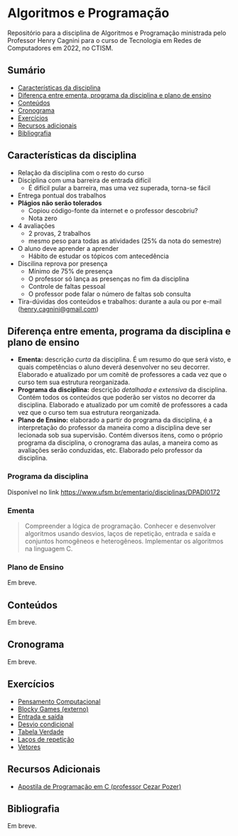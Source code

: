 # Algoritmos e Programação

Repositório para a disciplina de Algoritmos e Programação ministrada pelo Professor Henry Cagnini para o curso de 
Tecnologia em Redes de Computadores em 2022, no CTISM.

## Sumário

* [Características da disciplina](#características-da-disciplina)
* [Diferença entre ementa, programa da disciplina e plano de ensino](#diferença-entre-ementa-programa-da-disciplina-e-plano-de-ensino)
* [Conteúdos](#conteúdos)
* [Cronograma](#cronograma)
* [Exercícios](#exercícios)
* [Recursos adicionais](#recursos-adicionais)
* [Bibliografia](#bibliografia)

## Características da disciplina

* Relação da disciplina com o resto do curso
* Disciplina com uma barreira de entrada difícil
    * É difícil pular a barreira, mas uma vez superada, torna-se fácil
* Entrega pontual dos trabalhos
* **Plágios não serão tolerados**
    * Copiou código-fonte da internet e o professor descobriu? 
    * Nota zero
* 4 avaliações
    * 2 provas, 2 trabalhos
    * mesmo peso para todas as atividades (25% da nota do semestre)
* O aluno deve aprender a aprender
    * Hábito de estudar os tópicos com antecedência
* Discilina reprova por presença
    * Mínimo de 75% de presença
    * O professor só lança as presenças no fim da disciplina
    * Controle de faltas pessoal
    * O professor pode falar o número de faltas sob consulta
* Tira-dúvidas dos conteúdos e trabalhos: durante a aula ou por e-mail (henry.cagnini@gmail.com)

## Diferença entre ementa, programa da disciplina e plano de ensino

* **Ementa:** descrição _curta_ da disciplina. É um resumo do que será visto, e quais competências o aluno deverá 
  desenvolver no seu decorrer. Elaborado e atualizado por um comitê de professores a cada vez que o curso tem sua 
  estrutura reorganizada. 
* **Programa da disciplina:** descrição _detalhada e extensiva_ da disciplina. Contém todos os conteúdos que poderão ser
  vistos no decorrer da disciplina. Elaborado e atualizado por um comitê de professores a cada vez que o curso tem sua
  estrutura reorganizada.
* **Plano de Ensino:** elaborado a partir do programa da disciplina, é a interpretação do professor da maneira como
  a disciplina deve ser lecionada sob sua supervisão. Contém diversos itens, como o próprio programa da disciplina,
  o cronograma das aulas, a maneira como as avaliações serão conduzidas, etc. Elaborado pelo professor da disciplina.

### Programa da disciplina

Disponível no link https://www.ufsm.br/ementario/disciplinas/DPADI0172

### Ementa

> Compreender a lógica de programação. Conhecer e desenvolver algoritmos usando desvios, laços de repetição, entrada 
e saída e conjuntos homogêneos e heterogêneos. Implementar os algoritmos na linguagem C.

### Plano de Ensino

Em breve.

## Conteúdos

Em breve.

## Cronograma

Em breve.

## Exercícios

* [Pensamento Computacional](exercícios/pensamento_computacional_1.md)
* [Blocky Games (externo)](https://blockly-games.appspot.com/)
* [Entrada e saída](exercícios/entrada_e_saida.md)
* [Desvio condicional](exercícios/desvio_condicional.md)
* [Tabela Verdade](https://github.com/CTISM-Prof-Henry/c_exercises_list_1/)
* [Laços de repetição](exercícios/laços.md)
* [Vetores](exercícios/vetores.md)

## Recursos Adicionais

* [Apostila de Programação em C (professor Cezar Pozer)](http://www-usr.inf.ufsm.br/~pozzer/disciplinas/la.rar)

## Bibliografia 

Em breve.
